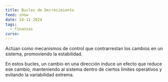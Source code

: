```yaml
---
title: Bucles de Decrecimiento
feed: show
date: 24-11-2024
tags:
  - finanzas
curso:
---
```

Actúan como mecanismos de control que contrarrestan los cambios en un sistema, promoviendo la estabilidad.

En estos bucles, un cambio en una dirección induce un efecto que reduce ese cambio, manteniendo al sistema dentro de ciertos límites operativos y evitando la variabilidad extrema.